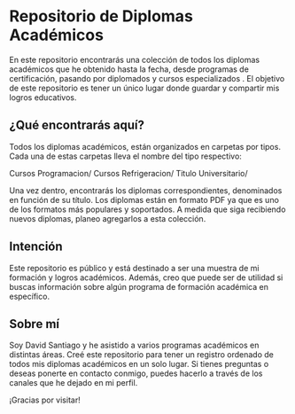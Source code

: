 # Repositorio de Diplomas Académicos

En este repositorio encontrarás una colección de todos los diplomas académicos que he obtenido hasta la fecha, desde programas de certificación, pasando por diplomados y cursos especializados . El objetivo de este repositorio es tener un único lugar donde guardar y compartir mis logros educativos.

## ¿Qué encontrarás aquí?

Todos los diplomas académicos, están organizados en carpetas por tipos. Cada una de estas carpetas lleva el nombre del tipo respectivo: 

Cursos Programacion/
Cursos Refrigeracion/
Titulo Universitario/

Una vez dentro, encontrarás los diplomas correspondientes, denominados en función de su título. Los diplomas están en formato PDF ya que es uno de los formatos más populares y soportados. A medida que siga recibiendo nuevos diplomas, planeo agregarlos a esta colección.

## Intención 

Este repositorio es público y está destinado a ser una muestra de mi formación y logros académicos. Además, creo que puede ser de utilidad si buscas información sobre algún programa de formación académica en específico.

## Sobre mí 

Soy David Santiago y he asistido a varios programas académicos en distintas áreas. Creé este repositorio para tener un registro ordenado de todos mis diplomas académicos en un solo lugar. Si tienes preguntas o deseas ponerte en contacto conmigo, puedes hacerlo a través de los canales que he dejado en mi perfil. 

¡Gracias por visitar!
